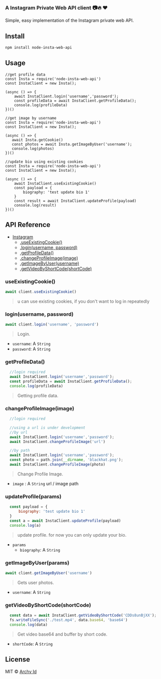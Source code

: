 
### A Instagram Private Web API client 📷🔥 ❤️

Simple, easy implementation of the Instagram private web API.

## Install

```bash
npm install node-insta-web-api
```

## Usage

```
//get profile data
const Insta = require('node-insta-web-api')
const InstaClient = new Insta();

(async () => {
    await InstaClient.login('username','password');
    const profileData = await InstaClient.getProfileData();
    console.log(profileData)
})()

//get image by username
const Insta = require('node-insta-web-api')
const InstaClient = new Insta();

(async () => {
   await Insta.getCookie()
   const photos = await Insta.getImageByUser('username');
   console.log(photos)
})()

//update bio using existing cookies
const Insta = require('node-insta-web-api')
const InstaClient = new Insta();

(async () => {
    await InstaClient.useExistingCookie()
    const payload = {
        biography: 'test update bio 1'
    }
    const result = await InstaClient.updateProfile(payload)
    console.log(result)
})()
```

## API Reference

* [Instagram](#instagramcredentials-opts)
  * [.useExistingCookie()](#useExistingCookie)
  * [.login(username, password)](#login)
  * [.getProfileData()](#getProfileData)
  * [.changeProfileImage(image)](#changeProfileImage)
  * [.getImageByUser(username)](#getImageByUser)
  * [.getVideoByShortCode(shortCode)](#getVideoByShortCode)

### useExistingCookie()
  ```js
  await client.useExistingCookie()
  ```
  > u can use existing cookies, if you don't want to log in repeatedly

### login(username, password)
  ```js
  await client.login('username', 'password')
  ```
  > Login.
  - `username`: A `String`
  - `password`: A `String`

### getProfileData()
  ```js
    //login required
    await InstaClient.login('username','password');
    const profileData = await InstaClient.getProfileData();
    console.log(profileData)
  ```
  > Getting profile data.

### changeProfileImage(image)
  ```js
    //login required

    //using a url is under development
    //by url
    await InstaClient.login('username','password');
    await InstaClient.changeProfileImage('url')

    //by path
    await InstaClient.login('username','password');
    const photo = path.join(__dirname, 'blackhat.png');
    await InstaClient.changeProfileImage(photo)
  ```
  > Change Profile Image.
  - `image` : A `String` url / image path

### updateProfile(params)
  ```js
    const payload = {
        biography: 'test update bio 1'
    }
    const a = await InstaClient.updateProfile(payload)
    console.log(a)
  ```
  > update profile. for now you can only update your bio.
  - `params`
    - `biography`: A `String` 

### getImageByUser(params)
  ```js
  await client.getImageByUser('username')
  ```
  > Gets user photos.
  - `username`: A `String` 

### getVideoByShortCode(shortCode)
  ```js
    const data = await InstaClient.getVideoByShortCode('CDDs8unBjXX');
    fs.writeFileSync('./test.mp4', data.base64, 'base64')
    console.log(data)
  ```
  > Get video base64 and buffer by short code.
  - `shortCode`: A `String` 


## License

MIT © [Archv Id](https://archv.id/)